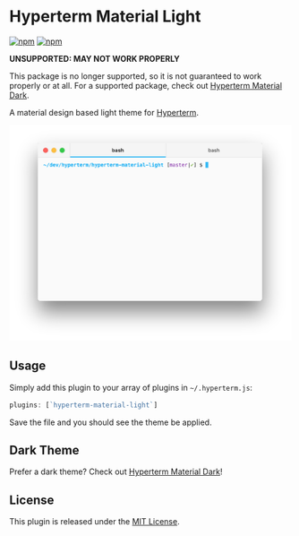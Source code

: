 # Hyperterm Material Light

[![npm](https://img.shields.io/npm/v/hyperterm-material-light.svg?maxAge=2592000)]() [![npm](https://img.shields.io/npm/dt/hyperterm-material-light.svg?maxAge=2592000)]()

**UNSUPPORTED: MAY NOT WORK PROPERLY**

This package is no longer supported, so it is not guaranteed to work properly or at all. For a supported package, check out [Hyperterm Material Dark](https://www.npmjs.com/package/hyperterm-material-dark).

A material design based light theme for [Hyperterm](https://hyperterm.org/).

![Hyperterm Material Light](./images/hyperterm-material-light.png)

## Usage

Simply add this plugin to your array of plugins in `~/.hyperterm.js`:

```javascript
plugins: [`hyperterm-material-light`]
```

Save the file and you should see the theme be applied.

## Dark Theme

Prefer a dark theme? Check out [Hyperterm Material Dark](https://www.npmjs.com/package/hyperterm-material-dark)!

## License

This plugin is released under the [MIT License](./LICENSE).
